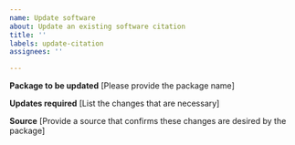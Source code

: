 ```yaml
---
name: Update software
about: Update an existing software citation
title: ''
labels: update-citation
assignees: ''

---
```


**Package to be updated**
[Please provide the package name]

**Updates required**
[List the changes that are necessary]

**Source**
[Provide a source that confirms these changes are desired by the package]